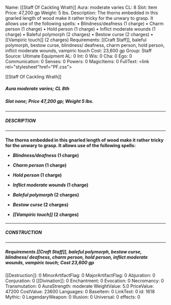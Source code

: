 Name: [[Staff Of Cackling Wrath]]
Aura: moderate varies
CL: 8
Slot: item
Price: 47,200 gp
Weight: 5 lbs.
Description: The thorns embedded in this gnarled length of wood make it rather tricky for the unwary to grasp. It allows use of the following spells: • Blindness/deafness (1 charge) • Charm person (1 charge) • Hold person (1 charge) • Inflict moderate wounds (1 charge) • Baleful polymorph (2 charges) • Bestow curse (2 charges) • [[Vampiric touch]] (2 charges)
Requirements: [[Craft Staff]], baleful polymorph, bestow curse, blindness/ deafness, charm person, hold person, inflict moderate wounds, vampiric touch
Cost: 23,600 gp
Group: Staff
Source: Ultimate Equipment
AL: 0
Int: 0
Wis: 0
Cha: 0
Ego: 0
Communication: 0
Senses: 0
Powers: 0
MagicItems: 0
FullText: <link rel="stylesheet"href="PF.css"><div class="heading"><p class="alignleft">[[Staff Of Cackling Wrath]]</p><div style="clear: both;"></div></div><div><h5><b>Aura </b>moderate varies; <b>CL </b>8th</h5><h5><b>Slot </b>none; <b>Price </b>47,200 gp; <b>Weight </b>5 lbs.</h5></div><hr/><div><h5><b>DESCRIPTION</b></h5></div><hr/><div><h4><p>The thorns embedded in this gnarled length of wood make it rather tricky for the unwary to grasp. It allows use of the following spells: </p><p><ul><li> <i>Blindness/deafness</i> (1 charge) </p><p><li> <i>Charm person</i> (1 charge) </p><p><li> <i>Hold person</i> (1 charge) </p><p><li> <i>Inflict moderate wounds</i> (1 charge) </p><p><li> <i>Baleful polymorph</i> (2 charges) </p><p><li> <i>Bestow curse</i> (2 charges) </p><p><li> <i>[[Vampiric touch]]</i> (2 charges)</ul></p></h4></div><hr/><div><h5><b>CONSTRUCTION</b></h5></div><hr/><div><h5><b>Requirements </b>[[Craft Staff]], <i>baleful polymorph</i>, <i>bestow curse</i>, <i>blindness/ deafness</i>, <i>charm person</i>, <i>hold person</i>, <i>inflict moderate wounds</i>, <i>vampiric touch</i>; <b>Cost </b>23,600 gp</h5></div>
[[Destruction]]: 0
MinorArtifactFlag: 0
MajorArtifactFlag: 0
Abjuration: 0
Conjuration: 0
[[Divination]]: 0
Enchantment: 0
Evocation: 0
Necromancy: 0
Transmutation: 0
AuraStrength: moderate
WeightValue: 5.0
PriceValue: 47200
CostValue: 23600
Languages: 0
BaseItem: 0
LinkText: 0
id: 1618
Mythic: 0
LegendaryWeapon: 0
Illusion: 0
Universal: 0
effects: 0
